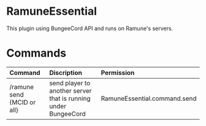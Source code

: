 # RamuneEssential

This plugin using BungeeCord API and runs on Ramune's servers.

# Commands

| Command | Discription | Permission |
|:---------------|:----------------|:----------------|
| /ramune send {MCID or all} | send player to another server that is running under BungeeCord | RamuneEssential.command.send |
